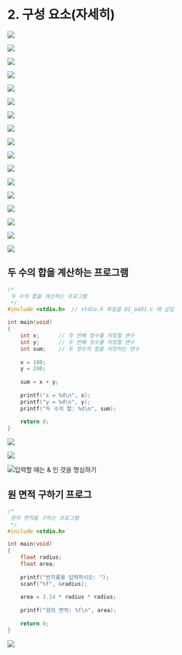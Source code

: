 # 2. 구성 요소\(자세히\)

![](.gitbook/assets/2020-01-03-10.32.16.png)

![](.gitbook/assets/2020-01-03-10.33.35.png)

![](.gitbook/assets/2020-01-03-10.47.12.png)

![](.gitbook/assets/2020-01-03-10.47.18.png)

![](.gitbook/assets/2020-01-03-10.47.28.png)

![](.gitbook/assets/2020-01-03-10.47.51.png)

![](.gitbook/assets/2020-01-03-10.47.59.png)

![](.gitbook/assets/2020-01-03-10.49.58.png)

![](.gitbook/assets/2020-01-03-10.50.05.png)

![](.gitbook/assets/2020-01-03-10.50.13.png)

![](.gitbook/assets/2020-01-03-10.50.51.png)

![](.gitbook/assets/2020-01-03-10.50.58.png)

![](.gitbook/assets/2020-01-03-10.51.04.png)

![](.gitbook/assets/2020-01-03-10.51.13.png)

![](.gitbook/assets/2020-01-03-10.51.20.png)

![](.gitbook/assets/2020-01-03-10.51.29.png)

![](.gitbook/assets/2020-01-03-10.52.12.png)



## 두 수의 합을 계산하는 프로그램

```c
/*
 두 수의 합을 계산하는 프로그램
 */
#include <stdio.h>  // stdio.h 파일을 01_add1.c 에 삽입

int main(void)
{
    int x;      // 첫 번째 정수를 저장할 변수
    int y;      // 두 번째 정수를 저장할 변수
    int sum;    // 두 정수의 합을 저장하는 변수
    
    x = 100;
    y = 200;
    
    sum = x + y;
    
    printf("x = %d\n", x);
    printf("y = %d\n", y);
    printf("두 수의 합: %d\n", sum);
    
    return 0;
}
```

![](.gitbook/assets/2020-01-03-11.01.48.png)







![](.gitbook/assets/2020-01-03-11.02.11.png)

![&#xC785;&#xB825;&#xD560; &#xB54C;&#xB294; &amp; &#xC778; &#xAC83;&#xC744; &#xBA85;&#xC2EC;&#xD558;&#xAE30;](.gitbook/assets/2020-01-03-11.02.40.png)





## 원 면적 구하기 프로그

```c
/*
 원의 면적을 구하는 프로그램
 */
#include <stdio.h>

int main(void)
{
    float radius;
    float area;
    
    printf("반지름을 입력하시오: ");
    scanf("%f", &radius);
    
    area = 3.14 * radius * radius;
    
    printf("원의 면적: %f\n", area);
    
    return 0;
}
```

![](.gitbook/assets/2020-01-03-11.07.45.png)



